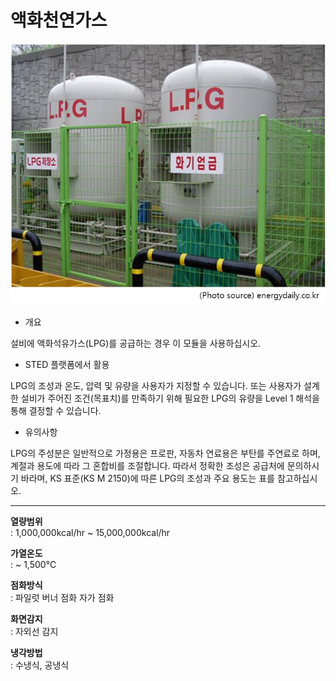 # 액화천연가스

![액화천연가스](./ms-lpg-01.png)

- 개요

설비에 액화석유가스(LPG)를 공급하는 경우 이 모듈을 사용하십시오.

- STED 플랫폼에서 활용

LPG의 조성과 온도, 압력 및 유량을 사용자가 지정할 수 있습니다. 또는 사용자가 설계한 설비가 주어진 조건(목표치)를 만족하기 위해 필요한 LPG의 유량을 Level 1 해석을 통해 결정할 수 있습니다.

- 유의사항

LPG의 주성분은 일반적으로 가정용은 프로판, 자동차 연료용은 부탄를 주연료로 하며, 계절과 용도에 따라 그 혼합비를 조절합니다. 따라서 정확한 조성은 공급처에 문의하시기 바라며, KS 표준(KS M 2150)에 따른 LPG의 조성과 주요 용도는 표를 참고하십시오.

---

**열량범위**  
: 1,000,000kcal/hr ~ 15,000,000kcal/hr

**가열온도**  
: ~ 1,500℃

**점화방식**  
: 파일럿 버너 점화 자가 점화

**화면감지**  
: 자외선 감지

**냉각방법**  
: 수냉식, 공냉식
